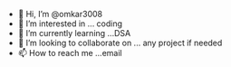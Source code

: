 - 👋 Hi, I’m @omkar3008
- 👀 I’m interested in ... coding 
- 🌱 I’m currently learning ...DSA
- 💞️ I’m looking to collaborate on ... any project if needed
- 📫 How to reach me ...email

<!---
omkar3008/omkar3008 is a ✨ special ✨ repository because its `README.md` (this file) appears on your GitHub profile.
You can click the Preview link to take a look at your changes.
--->
